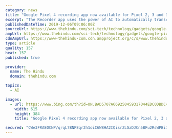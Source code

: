 ```yaml
---
category: news
title: "Google Pixel 4 recording app now available for Pixel 2, 3 and 3A"
excerpt: "The Recorder app uses the power of AI to automatically transcribe the users audio recordings and it also lets its users search for specific parts of a clip Google’s AI-powered Recorder app, which has so far been available exclusively for Pixel 4 owners, is now compatible with the Pixel 2, Pixel 3, and Pixel 3A series phones. The Recorder app ..."
publishedDateTime: 2019-12-06T09:06:00Z
sourceUrl: https://www.thehindu.com/sci-tech/technology/gadgets/google-pixel-4-recording-app-now-available-for-pixel-2-3-and-3a/article30212171.ece
ampUrl: https://www.thehindu.com/sci-tech/technology/gadgets/google-pixel-4-recording-app-now-available-for-pixel-2-3-and-3a/article30212171.ece/amp/
cdnAmpUrl: https://www-thehindu-com.cdn.ampproject.org/c/s/www.thehindu.com/sci-tech/technology/gadgets/google-pixel-4-recording-app-now-available-for-pixel-2-3-and-3a/article30212171.ece/amp/
type: article
quality: 157
heat: 157
published: true

provider:
  name: The Hindu
  domain: thehindu.com

topics:
  - AI

images:
  - url: https://www.bing.com/th?id=ON.BAD5707A669250459317044EDC0DBDC4
    width: 615
    height: 384
    title: "Google Pixel 4 recording app now available for Pixel 2, 3 and 3A"

secured: "CWe3FRAEOCNP/qrqL7BNPEqr2h1oiC6W8HA2IQisrZLGaDJCn5BFu2RsWPBiIlJthAYnAl7dZWg3xx9s6Q+sofOXjn9ATH8LlZ3rle83CDKdZRk9gEAW7jJhZkMkK3pyUAH+2DfI2jyrYn9iRMbJUT9T2ZY3mrx1OEiYNzRHJNioObE1Kn4QS+NYlLZlyvCszLPeGKhyWEUeDgFmKXVMVt+WfEfC+RYy4zqCDd+fRhjNUuXZ/7w4hiqakpB0QYUmA7SPC6f3pRm8/ydYMW/6SA==;ai+ltt6jH9VGkf51seN9nw=="
---
```


